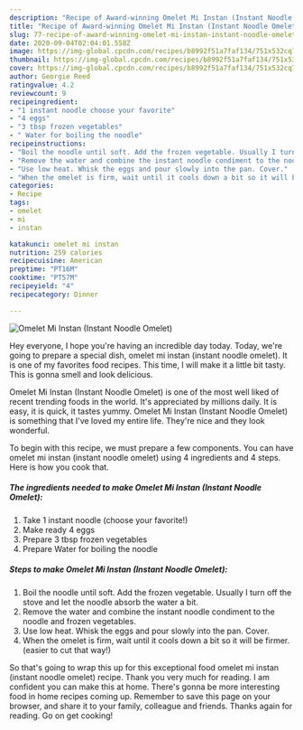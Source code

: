 ```yaml
---
description: "Recipe of Award-winning Omelet Mi Instan (Instant Noodle Omelet)"
title: "Recipe of Award-winning Omelet Mi Instan (Instant Noodle Omelet)"
slug: 77-recipe-of-award-winning-omelet-mi-instan-instant-noodle-omelet
date: 2020-09-04T02:04:01.558Z
image: https://img-global.cpcdn.com/recipes/b8992f51a7faf134/751x532cq70/omelet-mi-instan-instant-noodle-omelet-recipe-main-photo.jpg
thumbnail: https://img-global.cpcdn.com/recipes/b8992f51a7faf134/751x532cq70/omelet-mi-instan-instant-noodle-omelet-recipe-main-photo.jpg
cover: https://img-global.cpcdn.com/recipes/b8992f51a7faf134/751x532cq70/omelet-mi-instan-instant-noodle-omelet-recipe-main-photo.jpg
author: Georgie Reed
ratingvalue: 4.2
reviewcount: 9
recipeingredient:
- "1 instant noodle choose your favorite"
- "4 eggs"
- "3 tbsp frozen vegetables"
- " Water for boiling the noodle"
recipeinstructions:
- "Boil the noodle until soft. Add the frozen vegetable. Usually I turn off the stove and let the noodle absorb the water a bit."
- "Remove the water and combine the instant noodle condiment to the noodle and frozen vegetables."
- "Use low heat. Whisk the eggs and pour slowly into the pan. Cover."
- "When the omelet is firm, wait until it cools down a bit so it will be firmer. (easier to cut that way!)"
categories:
- Recipe
tags:
- omelet
- mi
- instan

katakunci: omelet mi instan 
nutrition: 259 calories
recipecuisine: American
preptime: "PT16M"
cooktime: "PT57M"
recipeyield: "4"
recipecategory: Dinner

---
```



![Omelet Mi Instan (Instant Noodle Omelet)](https://img-global.cpcdn.com/recipes/b8992f51a7faf134/751x532cq70/omelet-mi-instan-instant-noodle-omelet-recipe-main-photo.jpg)

Hey everyone, I hope you're having an incredible day today. Today, we're going to prepare a special dish, omelet mi instan (instant noodle omelet). It is one of my favorites food recipes. This time, I will make it a little bit tasty. This is gonna smell and look delicious.



Omelet Mi Instan (Instant Noodle Omelet) is one of the most well liked of recent trending foods in the world. It's appreciated by millions daily. It is easy, it is quick, it tastes yummy. Omelet Mi Instan (Instant Noodle Omelet) is something that I've loved my entire life. They're nice and they look wonderful.


To begin with this recipe, we must prepare a few components. You can have omelet mi instan (instant noodle omelet) using 4 ingredients and 4 steps. Here is how you cook that.

<!--inarticleads1-->

##### The ingredients needed to make Omelet Mi Instan (Instant Noodle Omelet):

1. Take 1 instant noodle (choose your favorite!)
1. Make ready 4 eggs
1. Prepare 3 tbsp frozen vegetables
1. Prepare  Water for boiling the noodle




<!--inarticleads2-->

##### Steps to make Omelet Mi Instan (Instant Noodle Omelet):

1. Boil the noodle until soft. Add the frozen vegetable. Usually I turn off the stove and let the noodle absorb the water a bit.
1. Remove the water and combine the instant noodle condiment to the noodle and frozen vegetables.
1. Use low heat. Whisk the eggs and pour slowly into the pan. Cover.
1. When the omelet is firm, wait until it cools down a bit so it will be firmer. (easier to cut that way!)




So that's going to wrap this up for this exceptional food omelet mi instan (instant noodle omelet) recipe. Thank you very much for reading. I am confident you can make this at home. There's gonna be more interesting food in home recipes coming up. Remember to save this page on your browser, and share it to your family, colleague and friends. Thanks again for reading. Go on get cooking!
